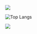 <picture>
  <source srcset="https://github-readme-stats.vercel.app/api?username=jefferyharrell&show_icons=true&theme=dark" media="(prefers-color-scheme: dark)" />
  <source srcset="https://github-readme-stats.vercel.app/api?username=jefferyharrell&show_icons=true" media="(prefers-color-scheme: light), (prefers-color-scheme: no-preference)" />
  <img src="https://github-readme-stats.vercel.app/api?username=jefferyharrell&show_icons=true" />
</picture>

![Top Langs](https://github-readme-stats.vercel.app/api/top-langs/?username=jefferyharrell)

<picture>
  <source srcset="https://github-readme-stats.vercel.app/api/top-langs?username=jefferyharrell&show_icons=true&theme=dark" media="(prefers-color-scheme: dark)" />
  <source srcset="https://github-readme-stats.vercel.app/api/top-langs?username=jefferyharrell&show_icons=true" media="(prefers-color-scheme: light), (prefers-color-scheme: no-preference)" />
  <img src="https://github-readme-stats.vercel.app/api/top-langs?username=jefferyharrell&show_icons=true" />
</picture>

<!--
**jefferyharrell/jefferyharrell** is a ✨ _special_ ✨ repository because its `README.md` (this file) appears on your GitHub profile.

Here are some ideas to get you started:

- 🔭 I’m currently working on ...
- 🌱 I’m currently learning ...
- 👯 I’m looking to collaborate on ...
- 🤔 I’m looking for help with ...
- 💬 Ask me about ...
- 📫 How to reach me: ...
- 😄 Pronouns: ...
- ⚡ Fun fact: ...
-->
